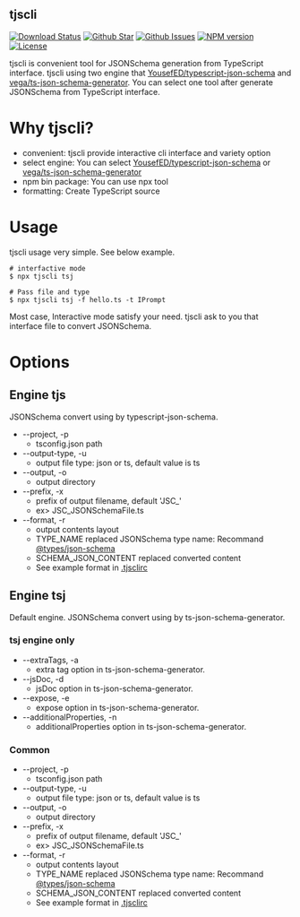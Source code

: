 ## tjscli

[![Download Status](https://img.shields.io/npm/dw/simple-tjscli.svg)](https://npmcharts.com/compare/simple-tjscli?minimal=true) [![Github Star](https://img.shields.io/github/stars/imjuni/simple-tjscli.svg?style=popout)](https://github.com/imjuni/simple-tjscli) [![Github Issues](https://img.shields.io/github/issues-raw/imjuni/simple-tjscli.svg)](https://github.com/imjuni/simple-tjscli/issues) [![NPM version](https://img.shields.io/npm/v/simple-tjscli.svg)](https://www.npmjs.com/package/simple-tjscli) [![License](https://img.shields.io/npm/l/simple-tjscli.svg)](https://github.com/imjuni/simple-tjscli/blob/master/LICENSE) 

tjscli is convenient tool for JSONSchema generation from TypeScript interface. tjscli using two engine that [YousefED/typescript-json-schema](https://github.com/YousefED/typescript-json-schema) and [vega/ts-json-schema-generator](https://github.com/vega/ts-json-schema-generator). You can select one tool after generate JSONSchema from TypeScript interface.

# Why tjscli?

- convenient: tjscli provide interactive cli interface and variety option
- select engine: You can select [YousefED/typescript-json-schema](https://github.com/YousefED/typescript-json-schema) or [vega/ts-json-schema-generator](https://github.com/vega/ts-json-schema-generator)
- npm bin package: You can use npx tool
- formatting: Create TypeScript source

# Usage

tjscli usage very simple. See below example.

```
# interfactive mode
$ npx tjscli tsj

# Pass file and type
$ npx tjscli tsj -f hello.ts -t IPrompt
```

Most case, Interactive mode satisfy your need. tjscli ask to you that interface file to convert JSONSchema.

# Options

## Engine tjs

JSONSchema convert using by typescript-json-schema.

- --project, -p
  - tsconfig.json path
- --output-type, -u
  - output file type: json or ts, default value is ts
- --output, -o
  - output directory
- --prefix, -x
  - prefix of output filename, default 'JSC\_'
  - ex> JSC_JSONSchemaFile.ts
- --format, -r
  - output contents layout
  - TYPE_NAME replaced JSONSchema type name: Recommand [@types/json-schema](https://www.npmjs.com/package/@types/json-schema)
  - SCHEMA_JSON_CONTENT replaced converted content
  - See example format in [.tjsclirc](https://github.com/imjuni/tjscli/blob/master/.tjsclirc)

## Engine tsj

Default engine. JSONSchema convert using by ts-json-schema-generator.

### tsj engine only 
- --extraTags, -a
  - extra tag option in ts-json-schema-generator.
- --jsDoc, -d
  - jsDoc option in ts-json-schema-generator.
- --expose, -e
  - expose option in ts-json-schema-generator.
- --additionalProperties, -n
  - additionalProperties option in ts-json-schema-generator.

### Common
- --project, -p
  - tsconfig.json path
- --output-type, -u
  - output file type: json or ts, default value is ts
- --output, -o
  - output directory
- --prefix, -x
  - prefix of output filename, default 'JSC\_'
  - ex> JSC_JSONSchemaFile.ts
- --format, -r
  - output contents layout
  - TYPE_NAME replaced JSONSchema type name: Recommand [@types/json-schema](https://www.npmjs.com/package/@types/json-schema)
  - SCHEMA_JSON_CONTENT replaced converted content
  - See example format in [.tjsclirc](https://github.com/imjuni/tjscli/blob/master/.tjsclirc)
